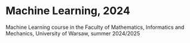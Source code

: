 # Machine Learning, 2024

Machine Learning course in the Faculty of Mathematics, Informatics and Mechanics, University of Warsaw, summer 2024/2025
